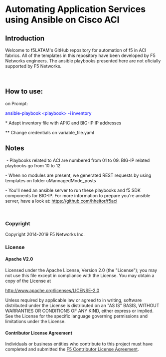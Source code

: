 <h1 style="color: #5e9ca0;"><span style="color: #000000;">Automating Application Services using Ansible on Cisco ACI</span></h1>
<h2 style="color: #2e6c80;"><span style="color: #000000;">Introduction&nbsp;</span></h2>
<p>Welcome to f5LATAM's GitHub repository for automation of f5 in ACI fabrics. All of the templates in this repository have been developed by F5 Networks engineers. The ansible playbooks presented here are not oficially supported by F5 Networks.</p>
<p>&nbsp;</p>
<h2 style="color: #2e6c80;"><span style="color: #000000;">How to use:</span></h2>
<p>on Prompt:</p>
<p><span style="color: #0000ff;">ansible-playbook &lt;playbook&gt; -i inventory&nbsp;</span></p>
<p>* Adapt inventory file with APIC and BIG-IP IP addresses</p>
<p>** Change credentials on variable_file.yaml</p>
<h2>Notes&nbsp;</h2>
<p>&nbsp;- Playbooks related to ACI are numbered from 01 to 09. BIG-IP related playbooks go from 10 to 12</p>
<p>- When no modules are present, we generated REST requests by using templates on folder uMannagedMode_posts</p>
<p>- You'll need an ansible server to run these playbooks and f5 SDK components for BIG-IP. For more information to prepare you're ansible server, have a look at:&nbsp;<a href="https://github.com/hheitor/f5aci">https://github.com/hheitor/f5aci</a></p>
<p>&nbsp;</p>
<h3>Copyright</h3>
<p>Copyright 2014-2019 F5 Networks Inc.</p>
<h3><a id="user-content-license" class="anchor" href="https://github.com/F5Networks/f5-azure-arm-templates#license" aria-hidden="true"></a>License</h3>
<h4><a id="user-content-apache-v20" class="anchor" href="https://github.com/F5Networks/f5-azure-arm-templates#apache-v20" aria-hidden="true"></a>Apache V2.0</h4>
<p>Licensed under the Apache License, Version 2.0 (the "License"); you may not use this file except in compliance with the License. You may obtain a copy of the License at</p>
<p><a href="http://www.apache.org/licenses/LICENSE-2.0" rel="nofollow">http://www.apache.org/licenses/LICENSE-2.0</a></p>
<p>Unless required by applicable law or agreed to in writing, software distributed under the License is distributed on an "AS IS" BASIS, WITHOUT WARRANTIES OR CONDITIONS OF ANY KIND, either express or implied. See the License for the specific language governing permissions and limitations under the License.</p>
<h4><a id="user-content-contributor-license-agreement" class="anchor" href="https://github.com/F5Networks/f5-azure-arm-templates#contributor-license-agreement" aria-hidden="true"></a>Contributor License Agreement</h4>
<p>Individuals or business entities who contribute to this project must have completed and submitted the&nbsp;<a href="http://f5-openstack-docs.readthedocs.io/en/latest/cla_landing.html" rel="nofollow">F5 Contributor License Agreement</a>.</p>
<p><strong>&nbsp;</strong></p>
<p>&nbsp;</p>
<p>&nbsp;</p>
